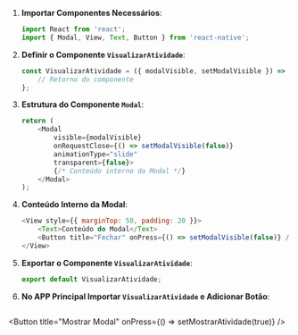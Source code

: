 1. **Importar Componentes Necessários**:
   ```javascript
   import React from 'react';
   import { Modal, View, Text, Button } from 'react-native';
   ```

2. **Definir o Componente `VisualizarAtividade`**:
   ```javascript
   const VisualizarAtividade = ({ modalVisible, setModalVisible }) => {
       // Retorno do componente
   };
   ```

3. **Estrutura do Componente `Modal`**:
   ```javascript
   return (
       <Modal
           visible={modalVisible}
           onRequestClose={() => setModalVisible(false)}
           animationType="slide"
           transparent={false}>
           {/* Conteúdo interno da Modal */}
       </Modal>
   );
   ```

4. **Conteúdo Interno da Modal**:
   ```javascript
   <View style={{ marginTop: 50, padding: 20 }}>
       <Text>Conteúdo do Modal</Text>
       <Button title="Fechar" onPress={() => setModalVisible(false)} />
   </View>
   ```

5. **Exportar o Componente `VisualizarAtividade`**:
   ```javascript
   export default VisualizarAtividade;
   ```

6. **No APP Principal Importar `VisualizarAtividade` e Adicionar Botão**:
   ```javascript
  <Button title="Mostrar Modal" onPress={() => setMostrarAtividade(true)} />
   ```